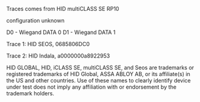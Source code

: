 Traces comes from HID multiCLASS SE RP10

configuration unknown

D0 - Wiegand DATA 0
D1 - Wiegand DATA 1

Trace 1:
HID SEOS, 0685806DC0

Trace 2:
HID Indala, a0000000a8922953

HID GLOBAL, HID, iCLASS SE, multiCLASS SE, and Seos are trademarks or registered trademarks of HID Global, ASSA ABLOY AB, or its affiliate(s) in the US and other countries. Use of these names to clearly identify device under test does not imply any affiliation with or endorsement by the trademark holders.